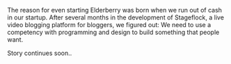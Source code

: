 The reason for even starting Elderberry was born when we run out of cash in our startup. After several months in the development of Stageflock, a live video blogging platform for bloggers, we figured out: We need to use a competency with programming and design to build something that people want.

Story continues soon..
